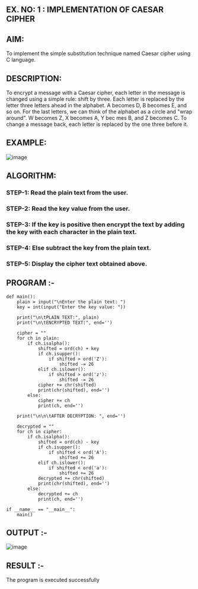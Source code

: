 ## EX. NO: 1 : IMPLEMENTATION OF CAESAR CIPHER
 

## AIM:

To implement the simple substitution technique named Caesar cipher using C language.

## DESCRIPTION:

To encrypt a message with a Caesar cipher, each letter in the message is changed using a simple rule: shift by three. Each letter is replaced by the letter three letters ahead in the alphabet. A becomes D, B becomes E, and so on. For the last letters, we can think of the
alphabet as a circle and "wrap around". W becomes Z, X becomes A, Y bec mes B, and Z
becomes C. To change a message back, each letter is replaced by the one three before it.

## EXAMPLE:



![image](https://github.com/Hemamanigandan/CNS/assets/149653568/eb9c6c43-8c80-4cdd-b9d4-91705a311c79)


## ALGORITHM:

### STEP-1: Read the plain text from the user.
### STEP-2: Read the key value from the user.
### STEP-3: If the key is positive then encrypt the text by adding the key with each character in the plain text.
### STEP-4: Else subtract the key from the plain text.
### STEP-5: Display the cipher text obtained above.


## PROGRAM :-
```
def main():
    plain = input("\nEnter the plain text: ")
    key = int(input("Enter the key value: "))

    print("\n\tPLAIN TEXT:", plain)
    print("\n\tENCRYPTED TEXT:", end='')

    cipher = ""
    for ch in plain:
        if ch.isalpha():
            shifted = ord(ch) + key
            if ch.isupper():
                if shifted > ord('Z'):
                    shifted -= 26
            elif ch.islower():
                if shifted > ord('z'):
                    shifted -= 26
            cipher += chr(shifted)
            print(chr(shifted), end='')
        else:
            cipher += ch
            print(ch, end='')

    print("\n\n\tAFTER DECRYPTION: ", end='')

    decrypted = ""
    for ch in cipher:
        if ch.isalpha():
            shifted = ord(ch) - key
            if ch.isupper():
                if shifted < ord('A'):
                    shifted += 26
            elif ch.islower():
                if shifted < ord('a'):
                    shifted += 26
            decrypted += chr(shifted)
            print(chr(shifted), end='')
        else:
            decrypted += ch
            print(ch, end='')

if __name__ == "__main__":
    main()

```

## OUTPUT :-
![image](https://github.com/user-attachments/assets/9a10ffd7-6638-42c0-9d66-2ee836d4429c)

## RESULT :-
The program is executed successfully
